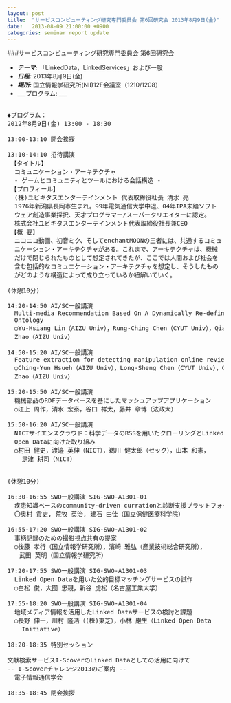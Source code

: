 ```yaml
---
layout: post
title:  "サービスコンピューティング研究専門委員会 第6回研究会 2013年8月9日(金)"
date:   2013-08-09 21:00:00 +0900
categories: seminar report update
---
```


###サービスコンピューティング研究専門委員会 第6回研究会
- ___テーマ:___ 「LinkedData，LinkedServices」および一般
- ___日程:___ 2013年8月9日(金)
- ___場所:___ 国立情報学研究所(NII)12F会議室（1210/1208）
- ___プログラム: ___

<pre>

◆プログラム：
2012年8月9日(金) 13:00 - 18:30

13:00-13:10 開会挨拶

13:10-14:10 招待講演
 【タイトル】
  コミュニケーション・アーキテクチャ
  - ゲームとコミュニティとツールにおける会話構造 - 
 【プロフィール】
  (株)ユビキタスエンターテインメント 代表取締役社長 清水 亮 
  1976年新潟県長岡市生まれ。99年電気通信大学中退、04年IPA未踏ソフト
  ウェア創造事業採択、天才プログラマー/スーパークリエイターに認定。
  株式会社ユビキタスエンターテインメント代表取締役社長兼CEO
 【概 要】
  ニコニコ動画、初音ミク、そしてenchantMOONの三者には、共通するコミュ
  ニケーション・アーキテクチャがある。これまで、アーキテクチャは、機械
  だけで閉じられたものとして想定されてきたが、ここでは人間および社会を
  含む包括的なコミュニケーション・アーキテクチャを想定し、そうしたもの
  がどのような構造によって成り立っているか紐解いていく。

(休憩10分)

14:20-14:50 AI/SC一般講演
  Multi-media Recommendation Based On A Dynamically Re-definable
  Ontology  
  ○Yu-Hsiang Lin（AIZU Univ），Rung-Ching Chen（CYUT Univ），Qiangfu
  Zhao（AIZU Univ） 

14:50-15:20 AI/SC一般講演
  Feature extraction for detecting manipulation online review 
  ○Ching-Yun Hsueh（AIZU Univ），Long-Sheng Chen（CYUT Univ），Qiangfu
  Zhao（AIZU Univ） 

15:20-15:50 AI/SC一般講演
  機械部品のRDFデータベースを基にしたマッシュアップアプリケーション
  ○江上 周作，清水 宏泰，谷口 祥太，藤井 章博（法政大）

15:50-16:20 AI/SC一般講演
  NICTサイエンスクラウド：科学データのRSSを用いたクローリングとLinked
  Open Dataに向けた取り組み 
  ○村田 健史，渡邉 英伸（NICT），鵜川 健太郎（セック），山本 和憲，
    是津 耕司（NICT） 


(休憩10分)

16:30-16:55 SWO一般講演 SIG-SWO-A1301-01
  疾患知識ベースのcommunity-driven currationと診断支援プラットフォーム
  〇奥村 貴史, 荒牧 英治, 建石 由佳（国立保健医療科学院）

16:55-17:20 SWO一般講演 SIG-SWO-A1301-02
  事柄記録のための撮影視点共有の提案
  ○後藤 孝行（国立情報学研究所），濱崎 雅弘（産業技術総合研究所），
　　武田 英明（国立情報学研究所）

17:20-17:55 SWO一般講演 SIG-SWO-A1301-03
  Linked Open Dataを用いた公的目標マッチングサービスの試作
  ○白松 俊，大囿 忠親，新谷 虎松（名古屋工業大学）

17:55-18:20 SWO一般講演 SIG-SWO-A1301-04
  地域メディア情報を活用したLinked Dataサービスの検討と課題
  ○長野 伸一，川村 隆浩（(株)東芝），小林 巌生（Linked Open Data
    Initiative）

18:20-18:35 特別セッション 

文献検索サービスI-ScoverのLinked Dataとしての活用に向けて
-- I-Scoverチャレンジ2013のご案内 --
  電子情報通信学会

18:35-18:45 閉会挨拶
</pre>

